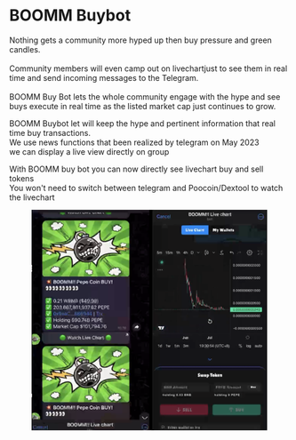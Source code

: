 # BOOMM Buybot

Nothing gets a community more hyped up then buy pressure and green candles. \
\
Community members will even camp out on livechartjust to see them in real time and send incoming messages to the Telegram. \
\
BOOMM Buy Bot lets the whole community engage with the hype and see buys execute in real time as the listed market cap just continues to grow.&#x20;

BOOMM Buybot let will keep the hype and pertinent information that real time buy transactions. \
We use news functions that been realized by telegram on May 2023 \
we can display a live view directly on group&#x20;



With BOOMM buy bot you can now directly see livechart buy and sell tokens\
You won't need to switch between telegram and Poocoin/Dextool to watch the livechart

<figure><img src=".gitbook/assets/Screenshot 2023-08-23 at 5.52.43 PM.png" alt=""><figcaption></figcaption></figure>



